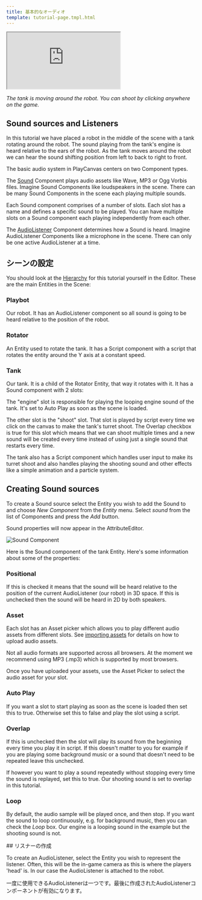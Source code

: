```yaml
---
title: 基本的なオーディオ
template: tutorial-page.tmpl.html
---
```


<iframe src="http://playcanv.as/p/OCjXz0bh" ></iframe>

*The tank is moving around the robot. You can shoot by clicking anywhere on the game.*

## Sound sources and Listeners

In this tutorial we have placed a robot in the middle of the scene with a tank rotating around the robot. The sound playing from the tank's engine is heard relative to the ears of the robot. As the tank moves around the robot we can hear the sound shifting position from left to back to right to front.

The basic audio system in PlayCanvas centers on two Component types.

The [Sound][1] Component plays audio assets like Wave, MP3 or Ogg Vorbis files. Imagine Sound Components like loudspeakers in the scene. There can be many Sound Components in the scene each playing multiple sounds.

Each Sound component comprises of a number of slots. Each slot has a name and defines a specific sound to be played. You can have multiple slots on a Sound component each playing independently from each other.

The [AudioListener][2] Component determines how a Sound is heard. Imagine AudioListener Components like a microphone in the scene. There can only be one active AudioListener at a time.

## シーンの設定

You should look at the [Hierarchy][3] for this tutorial yourself in the Editor. These are the main Entities in the Scene:

### Playbot

Our robot. It has an AudioListener component so all sound is going to be heard relative to the position of the robot.

### Rotator

An Entity used to rotate the tank. It has a Script component with a script that rotates the entity around the Y axis at a constant speed.

### Tank

Our tank. It is a child of the Rotator Entity, that way it rotates with it. It has a Sound component with 2 slots:

The "engine" slot is responsible for playing the looping engine sound of the tank. It's set to Auto Play as soon as the scene is loaded.

The other slot is the "shoot" slot. That slot is played by script every time we click on the canvas to make the tank's turret shoot. The Overlap checkbox is true for this slot which means that we can shoot multiple times and a new sound will be created every time instead of using just a single sound that restarts every time.

The tank also has a Script component which handles user input to make its turret shoot and also handles playing the shooting sound and other effects like a simple animation and a particle system.

## Creating Sound sources

To create a Sound source select the Entity you wish to add the Sound to and choose *New Component* from the *Entity* menu. Select *sound* from the list of Components and press the *Add* button.

Sound properties will now appear in the AttributeEditor.

![Sound Component][5]

Here is the Sound component of the tank Entity. Here's some information about some of the properties:

### Positional

If this is checked it means that the sound will be heard relative to the position of the current AudioListener (our robot) in 3D space. If this is unchecked then the sound will be heard in 2D by both speakers.

### Asset

Each slot has an Asset picker which allows you to play different audio assets from different slots. See [importing assets][4] for details on how to upload audio assets.

<div class="pc-notice-message pc-small">
    Not all audio formats are supported across all browsers. At the moment we recommend using MP3 (.mp3) which is supported by most browsers.
</div>

Once you have uploaded your assets, use the Asset Picker to select the audio asset for your slot.

### Auto Play

If you want a slot to start playing as soon as the scene is loaded then set this to true. Otherwise set this to false and play the slot using a script.

### Overlap

If this is unchecked then the slot will play its sound from the beginning every time you play it in script. If this doesn't matter to you for example if you are playing some background music or a sound that doesn't need to be repeated leave this unchecked.

If however you want to play a sound repeatedly without stopping every time the sound is replayed, set this to true. Our shooting sound is set to overlap in this tutorial.

### Loop

By default, the audio sample will be played once, and then stop. If you want the sound to loop continuously, e.g. for background music, then you can check the *Loop* box. Our engine is a looping sound in the example but the shooting sound is not.

## リスナーの作成

To create an AudioListener, select the Entity you wish to represent the listener. Often, this will be the in-game camera as this is where the players 'head' is. In our case the AudioListener is attached to the robot.

<div class="alert-info">
    一度に使用できるAudioListenerは一つです。最後に作成されたAudioListenerコンポーネントが有効になります。
</div>

[1]: /user-manual/packs/components/sound
[2]: /user-manual/packs/components/audiolistener
[3]: https://playcanvas.com/editor/scene/403241
[4]: /user-manual/assets/importing
[5]: /images/tutorials/audio/sound.jpg

